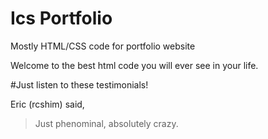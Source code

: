 # Ics Portfolio
Mostly HTML/CSS code for portfolio website

Welcome to the best html code you will ever see in your life.

#Just listen to these testimonials!

Eric (rcshim) said,
> Just phenominal, absolutely crazy.
